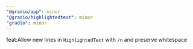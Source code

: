 ```yaml
---
"@gradio/app": minor
"@gradio/highlightedtext": minor
"gradio": minor
---
```


feat:Allow new lines in `HighlightedText` with `/n` and preserve whitespace
